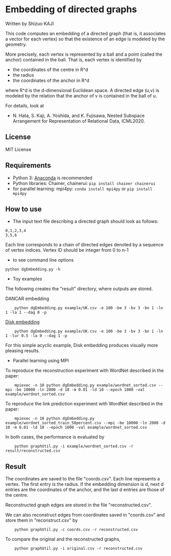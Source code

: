 Embedding of directed graphs
=============
Written by Shizuo KAJI

This code computes an embedding of a directed graph 
(that is, it associates a vector for each vertex) so that the existence of an edge
is modeled by the geometry.

More precisely, each vertex is represented by a ball and a point (called the anchor) contained in the ball.
That is, each vertex is identified by
- the coordinates of the centre in R^d
- the radius
- the coordinates of the anchor in R^d

where R^d is the d-dimensional Euclidean space.
A directed edge (u,v) is modeled by the relation that the anchor of v is contained in the ball of u.

For details, look at 
- N. Hata, S. Kaji, A. Yoshida, and K. Fujisawa, Nested Subspace Arrangement for Representation of Relational Data, ICML2020.

## License
MIT License

## Requirements
- Python 3: [Anaconda](https://www.anaconda.com/download/) is recommended
- Python libraries: Chainer, chainerui:  `pip install chainer chainerui`
- for parallel learning: mpi4py: `conda install mpi4py` or `pip install mpi4py` 

## How to use
- The input text file describing a directed graph should look as follows:
```
0,1,2,3,4
3,5,6
```
Each line corresponds to a chain of directed edges denoted by a sequence of vertex indices.
Vertex ID should be integer from 0 to n-1

- to see command line options
```
python dgEmbedding.py -h
```

- Toy examples

The following creates the "result" directory, where outputs are stored.

DANCAR embedding
```
    python dgEmbedding.py example/UK.csv -e 100 -be 3 -bv 3 -bn 1 -ln 1 -la 1 --dag 0 -p
```

[Disk embedding](https://arxiv.org/abs/1902.04335)
```
    python dgEmbedding.py example/UK.csv -e 100 -be 3 -bv 3 -bn 1 -ln 1 -lur 0.5 -la 0 --dag 1 -p
```
For this simple acyclic example, Disk embedding produces visually more pleasing results.


- Parallel learning using MPI

To reproduce the reconstruction experiment with WordNet described in the paper:
```
    mpiexec -n 10 python dgEmbedding.py example/wordnet_sorted.csv --mpi -be 10000 -ln 2000 -d 10 -m 0.01 -ld 10 --epoch 1000 -val example/wordnet_sorted.csv
```

To reproduce the link prediction experiment with WordNet described in the paper:
```
    mpiexec -n 10 python dgEmbedding.py example/wordnet_sorted_train_50percent.csv --mpi -be 10000 -ln 2000 -d 10 -m 0.01 -ld 10 --epoch 1000 -val example/wordnet_sorted.csv
```

In both cases, the performance is evaluated by
```
    python graphUtil.py -i example/wordnet_sorted.csv -r result/reconstructed.csv
```


## Result
The coordinates are saved to the file "coords.csv". 
Each line represents a vertex. The first entry is the radius. 
If the embedding dimension is d,
next d entries are the coordinates of the anchor, and the last d entries are those of the centre.

Reconstructed graph edges are stored in the file "reconstructed.csv".

We can also reconstruct edges from coordinates saved in "coords.csv" and store them in "reconstruct.csv" by
```
    python graphUtil.py -c coords.csv -r reconstructed.csv
```

To compare the original and the reconstructed graphs,
```
    python graphUtil.py -i original.csv -r reconstructed.csv
```
